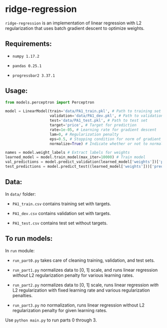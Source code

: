 # ridge-regression

`ridge-regression` is an implementation of linear regression with L2 regularization that uses batch gradient descent to optimize weights.

## Requirements:

- `numpy 1.17.2`

- `pandas 0.25.1`

- `progressbar2 3.37.1`

## Usage:

```python
from models.perceptron import Perceptron

model = LinearModel(train='data/PA1_train.pkl', # Path to training set
                    validation='data/PA1_dev.pkl', # Path to validation set
                    test='data/PA1_test.pkl', # Path to test set
                    target='price', # Target for prediction
                    rate=1e-05, # Learning rate for gradient descent
                    lam=0, # Regularization penalty
                    eps=0.5, # Stopping condition for norm of gradient
                    normalize=True) # Indicate whether or not to normalize data

names = model.weight_labels # Extract labels for weights
learned_model = model.train_model(max_iter=10000) # Train model
val_predictions = model.predict_validation(learned_model['weights'])['predictions'] # Get predictions on validation set
test_predictions = model.predict_test((learned_model['weights']))['predictions'] # Get predictions on test set
```

## Data:

In `data/` folder:

- `PA1_train.csv` contains training set with targets.

- `PA1_dev.csv` contains validation set with targets.

- `PA1_test.csv` contains test set without targets.

## To run models:

In `run` module:

- `run_part0.py` takes care of cleaning training, validation, and test sets.

- `run_part1.py` normalizes data to [0, 1] scale, and runs linear regression *without* L2 regularization penalty for various learning rates.

- `run_part2.py` normalizes data to [0, 1] scale, runs linear regression *with* L2 regularization with fixed learning rate and various regularization penalties.

- `run_part3.py` no normalization, runs linear regression without L2 regularization penalty for given learning rates.

Use `python main.py` to run parts 0 through 3.
